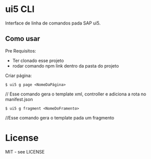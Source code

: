 # ui5 CLI

Interface de linha de comandos pada SAP ui5.

## Como usar

Pre Requisitos:
* Ter clonado esse projeto
* rodar comando npm link dentro da pasta do projeto

Criar página:
```shell
$ ui5 g page <NomeDaPágina>
```
// Esse comando gera o template xml, controller e adiciona a rota no manifest.json

```shell
$ ui5 g fragment <NomeDoFramento>
```
//Esse comando gera o template pada um fragmento 
# License

MIT - see LICENSE

